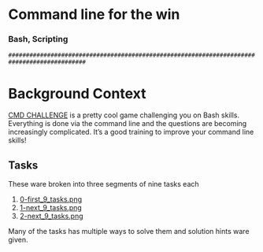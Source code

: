 # Command line for the win
### Bash, Scripting

`############################################################################################`
# Background Context
[CMD CHALLENGE](https://cmdchallenge.com/) is a pretty cool game challenging
you on Bash skills. Everything is done via the command line and the questions
are becoming increasingly complicated. It’s a good training to improve your
command line skills!
## Tasks
These ware broken into three segments of nine tasks each
1. [0-first_9_tasks.png](./0-first_9_tasks.png)
2. [1-next_9_tasks.png](./1-next_9_tasks.png)
3. [2-next_9_tasks.png](./2-next_9_tasks.png)  

Many of the tasks has multiple ways to solve them and solution hints ware given.
